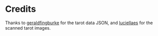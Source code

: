 # Credits

Thanks to [geraldfingburke](https://github.com/geraldfingburke/plateau-tarot-api) for the tarot data JSON, and [luciellaes](https://luciellaes.itch.io/rider-waite-smith-tarot-cards-cc0) for the scanned tarot images.